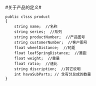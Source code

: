 #关于产品的定义#

    public clsss product
    {
        string name;  //名称
        string series;  //系列
        string productNumber;  //产品图号
        string customerNumber;  //客户图号
        float wheelDistance;  //轮距
        float leafSpringDistance;  //簧距
        float weight;  //重量
        float ratio;  //速比
        string discription;  //其它说明
        int havaSubParts; // 含有分总成的数量
    }